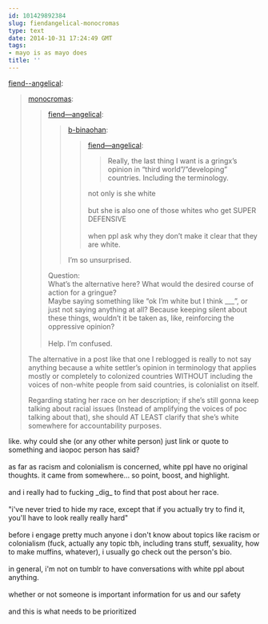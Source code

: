 ```yaml
---
id: 101429892384
slug: fiendangelical-monocromas
type: text
date: 2014-10-31 17:24:49 GMT
tags:
- mayo is as mayo does
title: ''
---
```

<p><a href="http://fiend--angelical.tumblr.com/post/101429622291/monocromas-fiend-angelical-b-binaohan" class="tumblr_blog">fiend--angelical</a>:</p>

<blockquote><p><a class="tumblr_blog" href="http://monocromas.tumblr.com/post/101429429444/fiend-angelical-b-binaohan">monocromas</a>:</p>
<blockquote>
<p><a class="tumblr_blog" href="http://fiend--angelical.tumblr.com/post/101428600521/b-binaohan-fiend-angelical-really-the-last">fiend—angelical</a>:</p>
<blockquote>
<p><a class="tumblr_blog" href="http://xd.binaohan.org/post/101428393914/fiend-angelical-really-the-last-thing-i-want">b-binaohan</a>:</p>
<blockquote>
<p><a class="tumblr_blog" href="http://fiend--angelical.tumblr.com/post/101427341546/really-the-last-thing-i-want-is-a-gringxs">fiend—angelical</a>:</p>
<blockquote>
<p>Really, the last thing I want is a gringx’s opinion in “third world”/”developing” countries. Including the terminology.</p>
</blockquote>
<p>not only is she white<br /><br />but she is also one of those whites who get SUPER DEFENSIVE<br /><br />when ppl ask why they don’t make it clear that they are white.</p>
</blockquote>
<p>I’m so unsurprised.</p>
</blockquote>
<p>Question: <br />What’s the alternative here? What would the desired course of action for a gringue?<br />Maybe saying something like “ok I’m white but I think ___”, or just not saying anything at all? Because keeping silent about these things, wouldn’t it be taken as, like, reinforcing the oppressive opinion?<br /><br />Help. I’m confused.</p>
</blockquote>

<p></p>
<p>The alternative in a post like that one I reblogged is really to not say anything because a white settler&#8217;s opinion in terminology that applies mostly or completely to colonized countries WITHOUT including the voices of non-white people from said countries, is colonialist on itself.</p>
<p>Regarding stating her race on her description; if she&#8217;s still gonna keep talking about racial issues (Instead of amplifying the voices of poc talking about that), she should AT LEAST clarify that she&#8217;s white somewhere for accountability purposes.</p></blockquote>

<p>like. why could she (or any other white person) just link or quote to something and iaopoc person has said? <br/><br/>as far as racism and colonialism is concerned, white ppl have no original thoughts. it came from somewhere... so point, boost, and highlight. <br/><br/>and i really had to fucking _dig_ to find that post about her race. <br/><br/>"i've never tried to hide my race, except that if you actually try to find it, you'll have to look really really hard"<br/><br/>before i engage pretty much anyone i don't know about topics like racism or colonialism (fuck, actually any topic tbh, including trans stuff, sexuality, how to make muffins, whatever), i usually go check out the person's bio. <br/><br/>in general, i'm not on tumblr to have conversations with white ppl about anything. <br/><br/>whether or not someone is important information for us and our safety<br/><br/>and this is what needs to be prioritized</p>